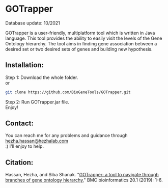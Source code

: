 # GOTrapper
Database update: 10/2021

GOTrapper is a user-friendly, multiplatform tool which is written in Java language. This tool provides the ability to easily visit the levels of the Gene Ontology hierarchy. The tool aims in finding gene association between a desired set or two desired sets of genes and building new hypothesis. 

## Installation: 
Step 1: Download the whole folder.<br/> or
```sh
git clone https://github.com/BioGeneTools/GOTrapper.git
```
Step 2: Run GOTrapper.jar file.<br/>
Enjoy!

## Contact: 
You can reach me for any problems and guidance through hezha.hassan@hezhalab.com <br/>
:) I'll enjoy to help.

## Citation:
Hassan, Hezha, and Siba Shanak. "[GOTrapper: a tool to navigate through branches of gene ontology hierarchy.](https://bmcbioinformatics.biomedcentral.com/articles/10.1186/s12859-018-2581-8)" BMC bioinformatics 20.1 (2019): 1-6.
